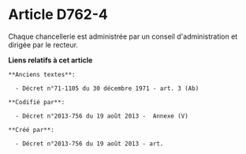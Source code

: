 # Article D762-4

Chaque chancellerie est administrée par un conseil d'administration et dirigée par le recteur.

**Liens relatifs à cet article**

	**Anciens textes**:

	  - Décret n°71-1105 du 30 décembre 1971 - art. 3 (Ab)

	**Codifié par**:

	  - Décret n°2013-756 du 19 août 2013 -  Annexe (V)

	**Créé par**:

	  - Décret n°2013-756 du 19 août 2013 - art.
